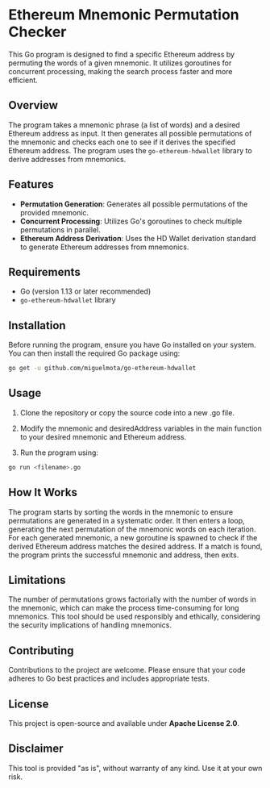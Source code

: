 # Ethereum Mnemonic Permutation Checker

This Go program is designed to find a specific Ethereum address by permuting the words of a given mnemonic. It utilizes goroutines for concurrent processing, making the search process faster and more efficient.

## Overview

The program takes a mnemonic phrase (a list of words) and a desired Ethereum address as input. It then generates all possible permutations of the mnemonic and checks each one to see if it derives the specified Ethereum address. The program uses the `go-ethereum-hdwallet` library to derive addresses from mnemonics.

## Features

- **Permutation Generation**: Generates all possible permutations of the provided mnemonic.
- **Concurrent Processing**: Utilizes Go's goroutines to check multiple permutations in parallel.
- **Ethereum Address Derivation**: Uses the HD Wallet derivation standard to generate Ethereum addresses from mnemonics.

## Requirements

- Go (version 1.13 or later recommended)
- `go-ethereum-hdwallet` library

## Installation

Before running the program, ensure you have Go installed on your system. You can then install the required Go package using:

```bash
go get -u github.com/miguelmota/go-ethereum-hdwallet
```

## Usage

1. Clone the repository or copy the source code into a new .go file.

2. Modify the mnemonic and desiredAddress variables in the main function to your desired mnemonic and Ethereum address.

3. Run the program using:

```bash
go run <filename>.go
```

## How It Works

The program starts by sorting the words in the mnemonic to ensure permutations are generated in a systematic order.
It then enters a loop, generating the next permutation of the mnemonic words on each iteration.
For each generated mnemonic, a new goroutine is spawned to check if the derived Ethereum address matches the desired address.
If a match is found, the program prints the successful mnemonic and address, then exits.

## Limitations

The number of permutations grows factorially with the number of words in the mnemonic, which can make the process time-consuming for long mnemonics.
This tool should be used responsibly and ethically, considering the security implications of handling mnemonics.

## Contributing

Contributions to the project are welcome. Please ensure that your code adheres to Go best practices and includes appropriate tests.

## License

This project is open-source and available under **Apache License 2.0**.

## Disclaimer

This tool is provided "as is", without warranty of any kind. Use it at your own risk.